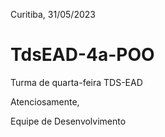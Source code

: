 
Curitiba, 31/05/2023

# TdsEAD-4a-POO
Turma de quarta-feira TDS-EAD

Atenciosamente,

Equipe de Desenvolvimento